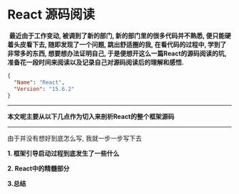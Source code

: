# React 源码阅读

​	**最近由于工作变动, 被调到了新的部门, 新的部门里的很多代码并不熟悉, 便只能硬着头皮看下去, 随即发现了一个问题, 跳出舒适圈的我, 在看代码的过程中, 学到了非常多的东西, 想要想办法证明自己, 于是便想开这么一篇React的源码阅读的坑, 准备花一段时间来阅读以及记录自己对源码阅读后的理解和感悟.**

```json
{
  "Name": "React",
  "Version": "15.6.2"
}
```

------

**本文呢主要从以下几点作为切入来剖析React的整个框架源码**

------

由于并没有想好到底怎么写, 我就一步一步写下去

**1. 框架引导启动过程到底发生了一些什么**

**2. React中的精髓部分**

**3.总结**
